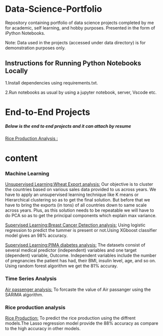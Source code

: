 # Data-Science-Portfolio
Repository containing portfolio of data science projects completed by me for academic, self learning, and hobby purposes. Presented in the form of iPython Notebooks.

Note: Data used in the projects (accessed under data directory) is for demonstration purposes only.

## Instructions for Running Python Notebooks Locally
1.Install dependencies using requirements.txt.

2.Run notebooks as usual by using a jupyter notebook, server, Vscode etc.

# End-to-End Projects
##### Below is the end to end projects and it can attach by resume
[Rice Production Analysis :](https://github.com/Ganeshdhanawade/Rice-Production-Analysis)

# content
### Machine Learning
[Unsupervised Learning:Wheat Export analysis:](https://github.com/Ganeshdhanawade/Data-Science-Portfolio/blob/main/Project%203%20Wheat%20Export.ipynb)
Our objective is to cluster the countries based on various sales data provided to us across years. We have to apply an unsupervised learning technique like K means or Hierarchical clustering so as to get the final solution. But before that we have to bring the exports (in tons) of all countries down to same scale across years. Plus, as this solution needs to be repeatable we will have to do PCA so as to get the principal components which explain max variance.

[Supervised Learning:Breast Cancer Detection analysis:](https://github.com/Ganeshdhanawade/Data-Science-Portfolio/blob/main/Breast_Cancer_Detection_Using_Machine_Learning_Classifier.ipynb)
Using logistic regression to predict the tummer is present or not.Using XGboost classifier model gives an 98% accuracy.

[Supervised Learning:PIMA diabetes analysis:](https://github.com/Ganeshdhanawade/Data-Science-Portfolio/blob/main/diabetes%20dataset/PIMA%20diabetes%20analysis.ipynb)
The datasets consist of several medical predictor (independent) variables and one target (dependent) variable, Outcome. Independent variables include the number of pregnancies the patient has had, their BMI, insulin level, age, and so on. Using random forest algorithm we get the 81% accuray.

### Time Series Analysis
[Air passenger analysis:](https://github.com/Ganeshdhanawade/Data-Science-Portfolio/blob/main/time%20series/Air%20passanger%20analysis.ipynb)
To forcaste the value of Air passanger using the SARIMA algorithm.

### Rice production analysis
[Rice Production:](https://github.com/Ganeshdhanawade/Data-Science-Portfolio/blob/main/Rice%20production%20analysis.ipynb)
To predict the rice production using the diffrent models.The Lasso regression model provide the 88% accuracy as compare to the high accuracy in other models.




